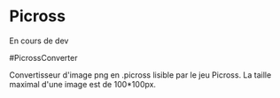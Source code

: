 # Picross

En cours de dev

#PicrossConverter

Convertisseur d'image png en .picross lisible par le jeu Picross. La taille maximal d'une image est de 100*100px.